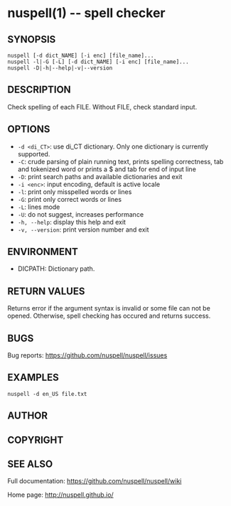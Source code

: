 nuspell(1) -- spell checker
===========================

## SYNOPSIS

```
nuspell [-d dict_NAME] [-i enc] [file_name]...
nuspell -l|-G [-L] [-d dict_NAME] [-i enc] [file_name]...
nuspell -D|-h|--help|-v|--version
```

## DESCRIPTION

Check spelling of each FILE. Without FILE, check standard 
input.

## OPTIONS

  - `-d <di_CT>`:
    use di_CT dictionary. Only one dictionary is currently supported.
  - `-C`:
    crude parsing of plain running text, prints
    spelling correctness, tab and tokenized word
    or prints a $ and tab for end of input line
  - `-D`:
    print search paths and available dictionaries and exit
  - `-i <enc>`:
    input encoding, default is active locale
  - `-l`:
    print only misspelled words or lines
  - `-G`:
    print only correct words or lines
  - `-L`:
    lines mode
  - `-U`:
    do not suggest, increases performance
  - `-h, --help`:
    display this help and exit
  - `-v, --version`:
    print version number and exit

## ENVIRONMENT

  - DICPATH:
    Dictionary path.
    
## RETURN VALUES

Returns error if the argument syntax is invalid or some file can not be opened.
Otherwise, spell checking has occured and returns success.
    
## BUGS

Bug reports: <https://github.com/nuspell/nuspell/issues>

## EXAMPLES

    nuspell -d en_US file.txt

## AUTHOR

## COPYRIGHT
    
## SEE ALSO

Full documentation: <https://github.com/nuspell/nuspell/wiki>

Home page: <http://nuspell.github.io/>
